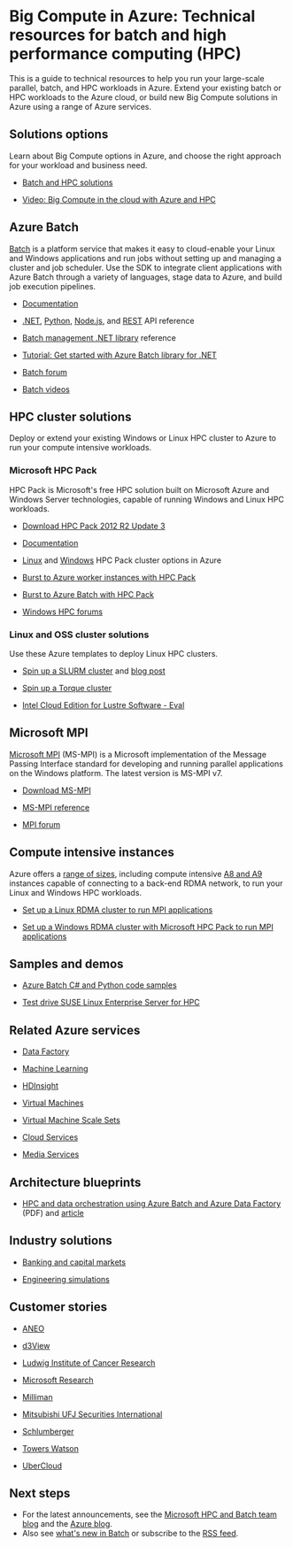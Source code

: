 <properties
   pageTitle="Resources for batch and HPC workloads in the cloud | Microsoft Azure"
   description="Lists technical resources to help you run your large-scale parallel, batch, and high performance computing (HPC) workloads in Azure."
   services="batch, cloud-services, virtual-machines"
   documentationCenter=""
   authors="dlepow"
   manager="timlt"
   editor=""/>

<tags
   ms.service="multiple"
   ms.devlang="multiple"
   ms.topic="article"
   ms.tgt_pltfrm="NA"
   ms.workload="big-compute"
   ms.date="04/29/2016"
   ms.author="danlep"/>

# Big Compute in Azure: Technical resources for batch and high performance computing (HPC)
This is a guide to technical resources to help you run your large-scale parallel, batch, and HPC workloads in Azure. Extend your existing batch or HPC workloads to the Azure cloud, or build new Big Compute solutions in Azure using a range of Azure services.

## Solutions options

Learn about Big Compute options in Azure, and choose the right approach for your workload and business need.

* [Batch and HPC solutions](batch-hpc-solutions.md)

* [Video: Big Compute in the cloud with Azure and HPC](https://azure.microsoft.com/documentation/videos/teched-europe-2014-big-compute-in-the-cloud-with-high-performance-computing-on-azure/)


## Azure Batch

[Batch](https://azure.microsoft.com/services/batch/) is a platform service that makes it easy to cloud-enable your Linux and Windows applications and run jobs without setting up and managing a cluster and job scheduler. Use the SDK to integrate client applications with Azure Batch through a variety of languages, stage data to Azure, and build job execution pipelines.

* [Documentation](https://azure.microsoft.com/documentation/services/batch/)

* [.NET](https://msdn.microsoft.com/library/azure/mt348682.aspx), [Python](http://azure-sdk-for-python.readthedocs.io/latest/), [Node.js](http://azure.github.io/azure-sdk-for-node/azure-batch/latest/), and [REST](https://msdn.microsoft.com/library/azure/dn820158.aspx) API reference

* [Batch management .NET library](https://msdn.microsoft.com/library/mt463120.aspx) reference

* [Tutorial: Get started with Azure Batch library for .NET](batch-dotnet-get-started.md)

* [Batch forum](https://social.msdn.microsoft.com/Forums/en-US/home?forum=azurebatch)

* [Batch videos](https://azure.microsoft.com/documentation/videos/index/?services=batch)

## HPC cluster solutions

Deploy or extend your existing Windows or Linux HPC cluster to Azure to run your compute intensive workloads.  

### Microsoft HPC Pack

HPC Pack is Microsoft's free HPC solution built on Microsoft Azure and Windows Server technologies, capable of running Windows and Linux HPC workloads.  

* [Download HPC Pack 2012 R2 Update 3](https://www.microsoft.com/download/details.aspx?id=49922)

* [Documentation](https://technet.microsoft.com/library/jj899572.aspx)


* [Linux](../virtual-machines/virtual-machines-linux-hpcpack-cluster-options.md) and [Windows](../virtual-machines/virtual-machines-windows-hpcpack-cluster-options.md) HPC Pack cluster options in Azure

* [Burst to Azure worker instances with HPC Pack](https://technet.microsoft.com/library/gg481749.aspx)

* [Burst to Azure  Batch with HPC Pack](https://technet.microsoft.com/library/mt612877.aspx)


* [Windows HPC forums](https://social.microsoft.com/Forums/home?category=windowshpc)

### Linux and OSS cluster solutions

Use these Azure templates to deploy Linux HPC clusters.

* [Spin up a SLURM cluster](https://azure.microsoft.com/documentation/templates/slurm/)
 and [blog post](http://blogs.technet.com/b/windowshpc/archive/2015/06/06/deploy-a-slurm-cluster-on-azure.aspx)

* [Spin up a Torque cluster](https://azure.microsoft.com/documentation/templates/torque-cluster/)

* [Intel Cloud Edition for Lustre Software - Eval](https://azure.microsoft.com/marketplace/partners/intel/lustre-cloud-edition-evaleval-lustre-2-7/)

## Microsoft MPI

[Microsoft MPI](https://msdn.microsoft.com/library/bb524831.aspx) (MS-MPI) is a Microsoft implementation of the Message Passing Interface standard for developing and running parallel applications on the Windows platform. The latest version is MS-MPI v7.


* [Download MS-MPI](http://go.microsoft.com/FWLink/p/?LinkID=389556)

* [MS-MPI reference](https://msdn.microsoft.com/library/dn473458.aspx)

* [MPI forum](https://social.microsoft.com/Forums/en-us/home?forum=windowshpcmpi)

## Compute intensive instances

Azure offers a [range of sizes](../virtual-machines/virtual-machines-windows-sizes.md), including compute intensive [A8 and A9](../virtual-machines/virtual-machines-windows-a8-a9-a10-a11-specs.md) instances capable of connecting to a back-end RDMA network, to run your Linux and Windows HPC workloads.


* [Set up a Linux RDMA cluster to run MPI applications](../virtual-machines/virtual-machines-linux-classic-rdma-cluster.md)

* [Set up a Windows RDMA cluster with Microsoft HPC Pack to run MPI applications](../virtual-machines/virtual-machines-windows-classic-hpcpack-rdma-cluster.md)



## Samples and demos

* [Azure Batch C# and Python code samples](https://github.com/Azure/azure-batch-samples)

* [Test drive SUSE Linux Enterprise Server for HPC](https://azure.microsoft.com/marketplace/partners/suse/suselinuxenterpriseserver12optimizedforhighperformancecompute/)

## Related Azure services

* [Data Factory](https://azure.microsoft.com/documentation/services/data-factory/)

* [Machine Learning](https://azure.microsoft.com/documentation/services/machine-learning/)

* [HDInsight](https://azure.microsoft.com/documentation/services/hdinsight/)

* [Virtual Machines](https://azure.microsoft.com/documentation/services/virtual-machines/)

* [Virtual Machine Scale Sets](https://azure.microsoft.com/documentation/services/virtual-machine-scale-sets/)

* [Cloud Services](https://azure.microsoft.com/documentation/services/cloud-services/)

* [Media Services](https://azure.microsoft.com/documentation/services/media-services/)

## Architecture blueprints

* [HPC and data orchestration using Azure Batch and Azure Data Factory](http://go.microsoft.com/fwlink/?linkid=717686) (PDF) and [article](../data-factory/data-factory-data-processing-using-batch.md)

## Industry solutions

* [Banking and capital markets](https://finance.azure.com/)

* [Engineering simulations](https://simulation.azure.com/) 

## Customer stories

* [ANEO](https://customers.microsoft.com/Pages/CustomerStory.aspx?recid=4168) 

* [d3View](https://customers.microsoft.com/Pages/CustomerStory.aspx?recid=22088)

* [Ludwig Institute of Cancer Research](https://customers.microsoft.com/Pages/CustomerStory.aspx?recid=5830)

* [Microsoft Research](https://customers.microsoft.com/Pages/CustomerStory.aspx?recid=15634)

* [Milliman](https://customers.microsoft.com/Pages/CustomerStory.aspx?recid=14967)

* [Mitsubishi UFJ Securities International](https://customers.microsoft.com/Pages/CustomerStory.aspx?recid=26266)

* [Schlumberger](http://azure.microsoft.com/blog/big-compute-for-large-engineering-simulations)

* [Towers Watson](https://customers.microsoft.com/Pages/CustomerStory.aspx?recid=18222)

* [UberCloud](https://simulation.azure.com/casestudies/Team-182-ABB-UC-Final.pdf)



## Next steps

* For the latest announcements, see the [Microsoft HPC and Batch team blog](http://blogs.technet.com/b/windowshpc/) and the [Azure blog](https://azure.microsoft.com/blog/tag/hpc/).
* Also see [what's new in Batch](https://azure.microsoft.com/updates/?service=batch) or subscribe to the [RSS feed](https://azure.microsoft.com/updates/feed/?service=batch).

